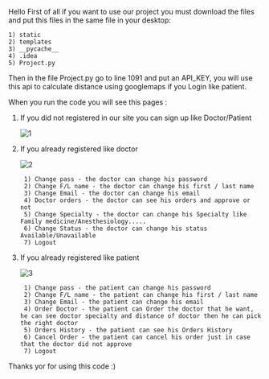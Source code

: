 Hello
First of all if you want to use our project you must download the files and put this files in the same file in your desktop:

	1) static
	2) templates
	3) __pycache__
	4) .idea
	5) Project.py

Then in the file Project.py go to line 1091 and put an API_KEY, you will use this api to calculate distance using googlemaps if you Login like patient.

When you run the code you will see this pages :

1) If you did not registered in our site you can sign up like Doctor/Patient

    ![1](https://user-images.githubusercontent.com/73485499/171308430-d3ae5226-ca57-49a5-b788-7db7499270cf.png)

2) If you already registered like doctor

    ![2](https://user-images.githubusercontent.com/73485499/171308862-d8bf75f7-755e-4fe0-8109-7a20a6ad8d1a.png)
  
        1) Change pass - the doctor can change his password
        2) Change F/L name - the doctor can change his first / last name
        3) Change Email - the doctor can change his email
        4) Doctor orders - the doctor can see his orders and approve or not
        5) Change Specialty - the doctor can change his Specialty like Family medicine/Anesthesiology.....
        6) Change Status - the doctor can change his status Available/Unavailable
        7) Logout

3) If you already registered like patient

   ![3](https://user-images.githubusercontent.com/73485499/171309813-9dd8d230-04ec-449b-81f6-ddcb86ec983f.png)
  
        1) Change pass - the patient can change his password
        2) Change F/L name - the patient can change his first / last name
        3) Change Email - the patient can change his email
        4) Order Doctor - the patient can Order the doctor that he want, he can see doctor specialty and distance of doctor then he can pick the right doctor
        5) Orders History - the patient can see his Orders History
        6) Cancel Order - the patient can cancel his order just in case that the doctor did not approve 
        7) Logout

Thanks yor for using this code :) 
